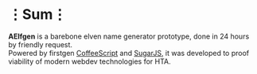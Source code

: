# ⋮Sum⋮
__AElfgen__ is a barebone elven name generator prototype, done in 24 hours by friendly request.  
Powered by firstgen [CoffeeScript](https://github.com/jashkenas/coffeescript) and [SugarJS](https://github.com/andrewplummer/Sugar), it was developed to proof viability of modern webdev technologies for HTA.
